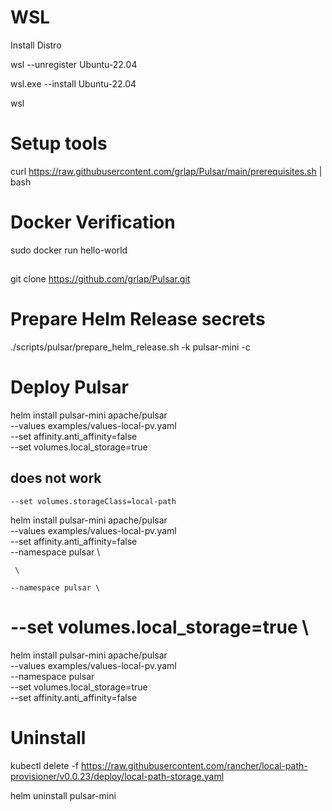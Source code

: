 # WSL

Install Distro 

wsl --unregister Ubuntu-22.04

wsl.exe --install Ubuntu-22.04

wsl


# Setup tools

curl https://raw.githubusercontent.com/grlap/Pulsar/main/prerequisites.sh | bash




# Docker Verification

sudo docker run hello-world

##

git clone https://github.com/grlap/Pulsar.git


# Prepare Helm Release secrets
./scripts/pulsar/prepare_helm_release.sh -k pulsar-mini -c

# Deploy Pulsar
helm install pulsar-mini apache/pulsar \
    --values examples/values-local-pv.yaml \
    --set affinity.anti_affinity=false \
    --set volumes.local_storage=true

## does not work
    --set volumes.storageClass=local-path




helm install pulsar-mini apache/pulsar \
    --values examples/values-local-pv.yaml \
    --set affinity.anti_affinity=false \
    --namespace pulsar \

     \

    --namespace pulsar \
#    --set volumes.local_storage=true \

helm install pulsar-mini apache/pulsar \
    --values examples/values-local-pv.yaml \
    --namespace pulsar \
    --set volumes.local_storage=true \
    --set affinity.anti_affinity=false

# Uninstall
kubectl delete -f https://raw.githubusercontent.com/rancher/local-path-provisioner/v0.0.23/deploy/local-path-storage.yaml

helm uninstall pulsar-mini
